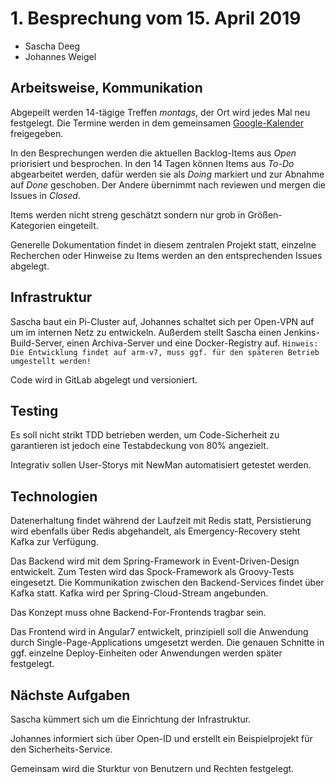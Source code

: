 # 1. Besprechung vom 15. April 2019

* Sascha Deeg
* Johannes Weigel

## Arbeitsweise, Kommunikation

Abgepeilt werden 14-tägige Treffen *montags*, der Ort wird jedes Mal neu festgelegt. 
Die Termine werden in dem gemeinsamen [Google-Kalender](https://calendar.google.com/calendar?cid=azJ1bWw5YThtYzVscGEybmFmaXMyaGdhMmtAZ3JvdXAuY2FsZW5kYXIuZ29vZ2xlLmNvbQ)
freigegeben.     

In den Besprechungen werden die aktuellen Backlog-Items aus *Open* priorisiert und besprochen. In den 14 Tagen können Items aus *To-Do* abgearbeitet werden, 
dafür werden sie als *Doing* markiert und zur Abnahme auf *Done* geschoben. Der Andere übernimmt nach reviewen und mergen die Issues in *Closed*.

Items werden nicht streng geschätzt sondern nur grob in Größen-Kategorien eingeteilt.

Generelle Dokumentation findet in diesem zentralen Projekt statt, einzelne Recherchen oder Hinweise zu Items werden an den entsprechenden Issues abgelegt.

## Infrastruktur

Sascha baut ein Pi-Cluster auf, Johannes schaltet sich per Open-VPN auf um im internen Netz zu entwickeln. 
Außerdem stellt Sascha einen Jenkins-Build-Server, einen Archiva-Server und eine Docker-Registry auf. 
`Hinweis: Die Entwicklung findet auf arm-v7, muss ggf. für den späteren Betrieb umgestellt werden!`

Code wird in GitLab abgelegt und versioniert.

## Testing

Es soll nicht strikt TDD betrieben werden, um Code-Sicherheit zu garantieren ist jedoch eine Testabdeckung von 80% angezielt.

Integrativ sollen User-Storys mit NewMan automatisiert getestet werden.

## Technologien

Datenerhaltung findet während der Laufzeit mit Redis statt, Persistierung wird ebenfalls über Redis abgehandelt, als Emergency-Recovery steht Kafka zur Verfügung.

Das Backend wird mit dem Spring-Framework in Event-Driven-Design entwickelt. Zum Testen wird das Spock-Framework als Groovy-Tests eingesetzt. 
Die Kommunikation zwischen den Backend-Services findet über Kafka statt. Kafka wird per Spring-Cloud-Stream angebunden.

Das Konzept muss ohne Backend-For-Frontends tragbar sein.

Das Frontend wird in Angular7 entwickelt, prinzipiell soll die Anwendung durch Single-Page-Applications umgesetzt werden.
Die genauen Schnitte in ggf. einzelne Deploy-Einheiten oder Anwendungen werden später festgelegt.

## Nächste Aufgaben

Sascha kümmert sich um die Einrichtung der Infrastruktur.

Johannes informiert sich über Open-ID und erstellt ein Beispielprojekt für den Sicherheits-Service.

Gemeinsam wird die Sturktur von Benutzern und Rechten festgelegt.




